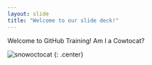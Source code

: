 ```yaml
---
layout: slide
title: "Welcome to our slide deck!"
---
```


Welcome to GitHub Training! Am I a Cowtocat?

![snowoctocat](https://octodex.github.com/images/snowoctocat.png)
{: .center}
